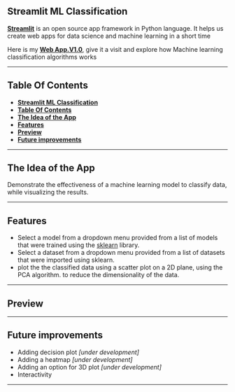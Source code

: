 ## **Streamlit ML Classification**

**[Streamlit](https://streamlit.io)** is an open source app framework in Python language. It helps us create web apps for data science and machine learning in a short time

Here is my **[Web App.V1.0](https://andrew2077-streamlit-ml-mlwebapp-mmhe32.streamlitapp.com)**, give it a visit and explore how Machine learning classification algorithms works

---

## **Table Of Contents**

- [**Streamlit ML Classification**](#streamlit-ml-classification)
- [**Table Of Contents**](#table-of-contents)
- [**The Idea of the App**](#the-idea-of-the-app)
- [**Features**](#features)
- [**Preview**](#preview)
- [**Future improvements**](#future-improvements)

---

## **The Idea of the App**

Demonstrate the effectiveness of a machine learning model to classify data, while visualizing the results.

---

## **Features**

- Select a model from a dropdown menu provided from a list of models that were trained using the [sklearn](https://scikit-learn.org/) library.
- Select a dataset from a dropdown menu provided from a list of datasets that were imported using sklearn.
- plot the the classified data using a scatter plot on a 2D plane, using the PCA algorithm. to reduce the dimensionality of the data.

---

## **Preview**

---

## **Future improvements**

- Adding decision plot _[under development]_
- Adding a heatmap _[under development]_
- Adding an option for 3D plot _[under development]_
- Interactivity

---
